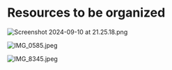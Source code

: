 # Resources to be organized

![Screenshot 2024-09-10 at 21.25.18.png](Resources%20to%20be%20organized/Screenshot_2024-09-10_at_21.25.18.png)

![IMG_0585.jpeg](Resources%20to%20be%20organized/IMG_0585.jpeg)

![IMG_8345.jpeg](Resources%20to%20be%20organized/IMG_8345.jpeg)